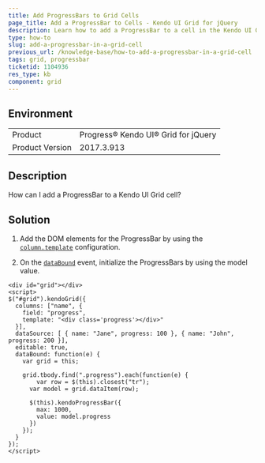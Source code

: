 ```yaml
---
title: Add ProgressBars to Grid Cells
page_title: Add a ProgressBar to Cells - Kendo UI Grid for jQuery
description: Learn how to add a ProgressBar to a cell in the Kendo UI Grid.
type: how-to
slug: add-a-progressbar-in-a-grid-cell
previous_url: /knowledge-base/how-to-add-a-progressbar-in-a-grid-cell
tags: grid, progressbar
ticketid: 1104936
res_type: kb
component: grid
---
```


## Environment

<table>
 <tr>
  <td>Product</td>
  <td>Progress® Kendo UI® Grid for jQuery</td>
 </tr>
 <tr>
  <td>Product Version</td>
  <td>2017.3.913</td>
 </tr>
</table>


## Description

How can I add a ProgressBar to a Kendo UI Grid cell?

## Solution

1. Add the DOM elements for the ProgressBar by using the [`column.template`](https://docs.telerik.com/kendo-ui/api/javascript/ui/grid/configuration/columns.template) configuration.

1. On the [`dataBound`](https://docs.telerik.com/kendo-ui/api/javascript/ui/grid/events/databound) event, initialize the ProgressBars by using the model value.

```dojo
<div id="grid"></div>
<script>
$("#grid").kendoGrid({
  columns: ["name", {
  	field: "progress",
    template: "<div class='progress'></div>"
  }],
  dataSource: [ { name: "Jane", progress: 100 }, { name: "John", progress: 200 }],
  editable: true,
  dataBound: function(e) {
  	var grid = this;

    grid.tbody.find(".progress").each(function(e) {
    	var row = $(this).closest("tr");
      var model = grid.dataItem(row);

      $(this).kendoProgressBar({
      	max: 1000,
        value: model.progress
      })
    });
  }
});
</script>
```
